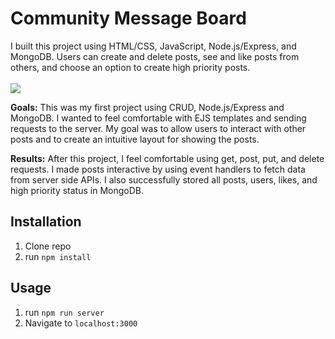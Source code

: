 <h1>Community Message Board</h1>
I built this project using HTML/CSS, JavaScript, Node.js/Express, and MongoDB. Users can create and delete posts, see and like posts from others, and choose an option to create high priority posts.
<br><br>
<img src="https://i.postimg.cc/0j0cJh8R/communityboard.png">

<b>Goals:</b>
This was my first project using CRUD, Node.js/Express and MongoDB. I wanted to feel comfortable with EJS templates and sending requests to the server. My goal was to allow users to interact with other posts and to create an intuitive layout for showing the posts.

<b>Results:</b>
After this project, I feel comfortable using get, post, put, and delete requests. I made posts interactive by using event handlers to fetch data from server side APIs. I also successfully stored all posts, users, likes, and high priority status in MongoDB.


## Installation

1. Clone repo
2. run `npm install`

## Usage

1. run `npm run server`
2. Navigate to `localhost:3000`
